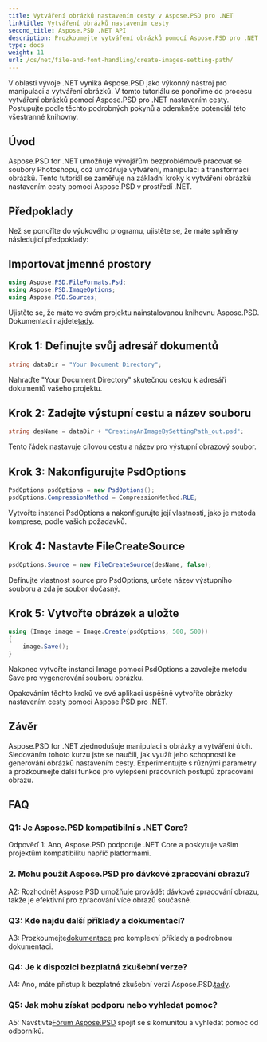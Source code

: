 ```yaml
---
title: Vytváření obrázků nastavením cesty v Aspose.PSD pro .NET
linktitle: Vytváření obrázků nastavením cesty
second_title: Aspose.PSD .NET API
description: Prozkoumejte vytváření obrázků pomocí Aspose.PSD pro .NET. Postupujte podle našeho podrobného průvodce a uvolněte potenciál této výkonné knihovny.
type: docs
weight: 11
url: /cs/net/file-and-font-handling/create-images-setting-path/
---
```

V oblasti vývoje .NET vyniká Aspose.PSD jako výkonný nástroj pro manipulaci a vytváření obrázků. V tomto tutoriálu se ponoříme do procesu vytváření obrázků pomocí Aspose.PSD pro .NET nastavením cesty. Postupujte podle těchto podrobných pokynů a odemkněte potenciál této všestranné knihovny.

## Úvod

Aspose.PSD for .NET umožňuje vývojářům bezproblémově pracovat se soubory Photoshopu, což umožňuje vytváření, manipulaci a transformaci obrázků. Tento tutoriál se zaměřuje na základní kroky k vytváření obrázků nastavením cesty pomocí Aspose.PSD v prostředí .NET.

## Předpoklady

Než se ponoříte do výukového programu, ujistěte se, že máte splněny následující předpoklady:

## Importovat jmenné prostory

```csharp
using Aspose.PSD.FileFormats.Psd;
using Aspose.PSD.ImageOptions;
using Aspose.PSD.Sources;
```

Ujistěte se, že máte ve svém projektu nainstalovanou knihovnu Aspose.PSD. Dokumentaci najdete[tady](https://reference.aspose.com/psd/net/).

## Krok 1: Definujte svůj adresář dokumentů

```csharp
string dataDir = "Your Document Directory";
```

Nahraďte "Your Document Directory" skutečnou cestou k adresáři dokumentů vašeho projektu.

## Krok 2: Zadejte výstupní cestu a název souboru

```csharp
string desName = dataDir + "CreatingAnImageBySettingPath_out.psd";
```

Tento řádek nastavuje cílovou cestu a název pro výstupní obrazový soubor.

## Krok 3: Nakonfigurujte PsdOptions

```csharp
PsdOptions psdOptions = new PsdOptions();
psdOptions.CompressionMethod = CompressionMethod.RLE;
```

Vytvořte instanci PsdOptions a nakonfigurujte její vlastnosti, jako je metoda komprese, podle vašich požadavků.

## Krok 4: Nastavte FileCreateSource

```csharp
psdOptions.Source = new FileCreateSource(desName, false);
```

Definujte vlastnost source pro PsdOptions, určete název výstupního souboru a zda je soubor dočasný.

## Krok 5: Vytvořte obrázek a uložte

```csharp
using (Image image = Image.Create(psdOptions, 500, 500))
{
    image.Save();
}
```

Nakonec vytvořte instanci Image pomocí PsdOptions a zavolejte metodu Save pro vygenerování souboru obrázku.

Opakováním těchto kroků ve své aplikaci úspěšně vytvoříte obrázky nastavením cesty pomocí Aspose.PSD pro .NET.

## Závěr

Aspose.PSD for .NET zjednodušuje manipulaci s obrázky a vytváření úloh. Sledováním tohoto kurzu jste se naučili, jak využít jeho schopnosti ke generování obrázků nastavením cesty. Experimentujte s různými parametry a prozkoumejte další funkce pro vylepšení pracovních postupů zpracování obrazu.

## FAQ

### Q1: Je Aspose.PSD kompatibilní s .NET Core?

Odpověď 1: Ano, Aspose.PSD podporuje .NET Core a poskytuje vašim projektům kompatibilitu napříč platformami.

### 2. Mohu použít Aspose.PSD pro dávkové zpracování obrazu?

A2: Rozhodně! Aspose.PSD umožňuje provádět dávkové zpracování obrazu, takže je efektivní pro zpracování více obrazů současně.

### Q3: Kde najdu další příklady a dokumentaci?

 A3: Prozkoumejte[dokumentace](https://reference.aspose.com/psd/net/) pro komplexní příklady a podrobnou dokumentaci.

### Q4: Je k dispozici bezplatná zkušební verze?

 A4: Ano, máte přístup k bezplatné zkušební verzi Aspose.PSD.[tady](https://releases.aspose.com/).

### Q5: Jak mohu získat podporu nebo vyhledat pomoc?

 A5: Navštivte[Fórum Aspose.PSD](https://forum.aspose.com/c/psd/34) spojit se s komunitou a vyhledat pomoc od odborníků.